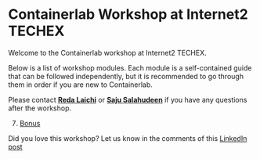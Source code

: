 # Containerlab Workshop at Internet2 TECHEX

Welcome to the Containerlab workshop at Internet2 TECHEX.

Below is a list of workshop modules. Each module is a self-contained guide that can be followed independently, but it is recommended to go through them in order if you are new to Containerlab.

Please contact [**Reda Laichi**](https://www.linkedin.com/in/reda-l-5b28292) or [**Saju Salahudeen**](https://www.linkedin.com/in/saju-salahudeen) if you have any questions after the workshop.

7. [Bonus](45-streaming-telemetry/README.md)

Did you love this workshop? Let us know in the comments of this [LinkedIn post](https://www.linkedin.com/feed/update/urn:li:activity:7267062256520114177/)
